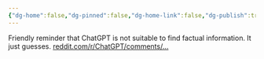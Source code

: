 ```yaml
---
{"dg-home":false,"dg-pinned":false,"dg-home-link":false,"dg-publish":true,"tags":["dgblip"],"disabled rules":["yaml-title","yaml-title-alias","file-name-heading"],"title":"philipp on mastodon @ 2023-03-10","created-date":"2023-03-10T13:33:14","id":109999239646286480,"updated-date":"2025-05-02T08:50:43","dg-path":"blips/109999239646286477.md","permalink":"/blips/109999239646286477/","dgPassFrontmatter":true}
---
```



Friendly reminder that ChatGPT is not suitable to find factual information. It just guesses. [reddit.com/r/ChatGPT/comments/…](https://www.reddit.com/r/ChatGPT/comments/zzph8s/chatgpt_cant_count/)



